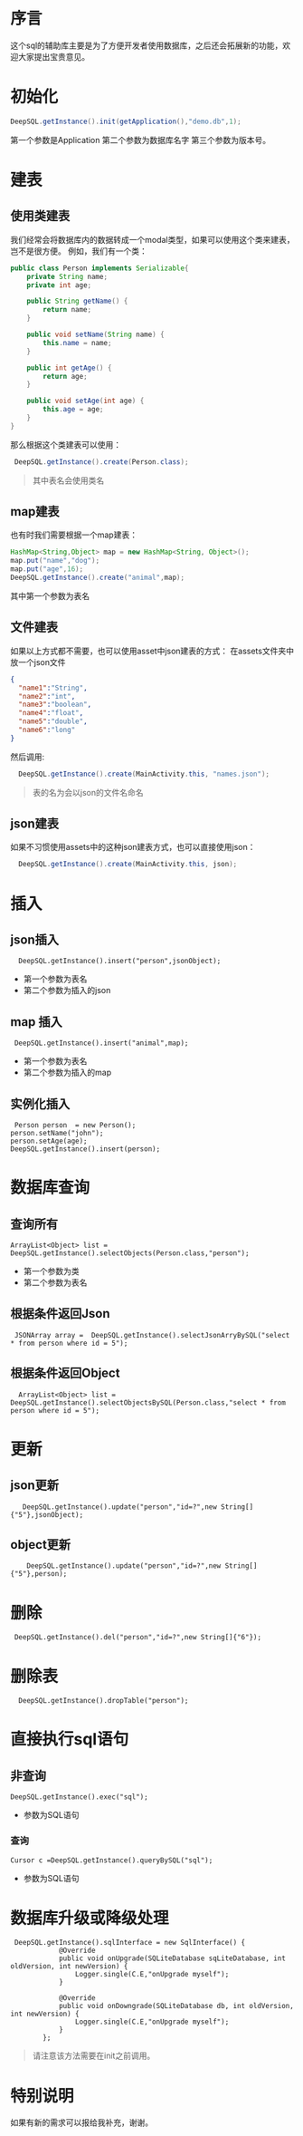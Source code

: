 # 序言
这个sql的辅助库主要是为了方便开发者使用数据库，之后还会拓展新的功能，欢迎大家提出宝贵意见。
# 初始化

```java
DeepSQL.getInstance().init(getApplication(),"demo.db",1);
```
第一个参数是Application
第二个参数为数据库名字
第三个参数为版本号。

# 建表
## 使用类建表
我们经常会将数据库内的数据转成一个modal类型，如果可以使用这个类来建表，岂不是很方便。
例如，我们有一个类：

```java
public class Person implements Serializable{
    private String name;
    private int age;

    public String getName() {
        return name;
    }

    public void setName(String name) {
        this.name = name;
    }

    public int getAge() {
        return age;
    }

    public void setAge(int age) {
        this.age = age;
    }
}
```


那么根据这个类建表可以使用：

```java
 DeepSQL.getInstance().create(Person.class);
```

>其中表名会使用类名


## map建表
也有时我们需要根据一个map建表：

```java
HashMap<String,Object> map = new HashMap<String, Object>();
map.put("name","dog");
map.put("age",16);
DeepSQL.getInstance().create("animal",map);
```
其中第一个参数为表名
## 文件建表
如果以上方式都不需要，也可以使用asset中json建表的方式：
在assets文件夹中放一个json文件

```json
{
  "name1":"String",
  "name2":"int",
  "name3":"boolean",
  "name4":"float",
  "name5":"double",
  "name6":"long"
}
```

然后调用:

```java
  DeepSQL.getInstance().create(MainActivity.this, "names.json");
```

>表的名为会以json的文件名命名

## json建表
如果不习惯使用assets中的这种json建表方式，也可以直接使用json：

```java
  DeepSQL.getInstance().create(MainActivity.this, json);
```

# 插入
## json插入
```
  DeepSQL.getInstance().insert("person",jsonObject);
```
* 第一个参数为表名
* 第二个参数为插入的json

## map 插入

```
 DeepSQL.getInstance().insert("animal",map);
```
* 第一个参数为表名
* 第二个参数为插入的map

## 实例化插入

```
 Person person  = new Person();
person.setName("john");
person.setAge(age);
DeepSQL.getInstance().insert(person);
```

# 数据库查询
## 查询所有

```
ArrayList<Object> list =  DeepSQL.getInstance().selectObjects(Person.class,"person");
```
* 第一个参数为类
* 第二个参数为表名

## 根据条件返回Json

```
 JSONArray array =  DeepSQL.getInstance().selectJsonArryBySQL("select * from person where id = 5");
```
## 根据条件返回Object

```
  ArrayList<Object> list =  DeepSQL.getInstance().selectObjectsBySQL(Person.class,"select * from person where id = 5");

```

# 更新
## json更新

```
   DeepSQL.getInstance().update("person","id=?",new String[]{"5"},jsonObject);
```

## object更新

```
    DeepSQL.getInstance().update("person","id=?",new String[]{"5"},person);
```

# 删除
```
 DeepSQL.getInstance().del("person","id=?",new String[]{"6"});
```
# 删除表
```
  DeepSQL.getInstance().dropTable("person");
```
# 直接执行sql语句
## 非查询

```
DeepSQL.getInstance().exec("sql");
```
* 参数为SQL语句

### 查询

```
Cursor c =DeepSQL.getInstance().queryBySQL("sql");
```

* 参数为SQL语句
# 数据库升级或降级处理

```
 DeepSQL.getInstance().sqlInterface = new SqlInterface() {
            @Override
            public void onUpgrade(SQLiteDatabase sqLiteDatabase, int oldVersion, int newVersion) {
                Logger.single(C.E,"onUpgrade myself");
            }

            @Override
            public void onDowngrade(SQLiteDatabase db, int oldVersion, int newVersion) {
                Logger.single(C.E,"onUpgrade myself");
            }
        };
```
>请注意该方法需要在init之前调用。


# 特别说明
如果有新的需求可以报给我补充，谢谢。


